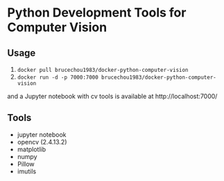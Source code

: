 # Python Development Tools for Computer Vision

## Usage
1. `docker pull brucechou1983/docker-python-computer-vision`
2. `docker run -d -p 7000:7000 brucechou1983/docker-python-computer-vision` 

  and a Jupyter notebook with cv tools is available at http://localhost:7000/

## Tools
- jupyter notebook
- opencv (2.4.13.2)
- matplotlib
- numpy
- Pillow
- imutils
